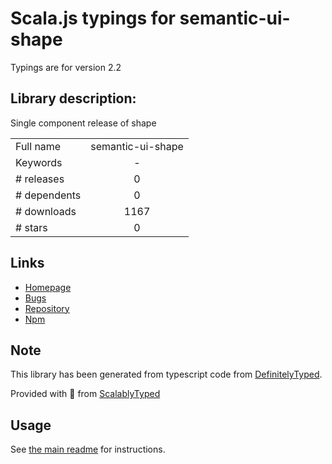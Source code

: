 
# Scala.js typings for semantic-ui-shape

Typings are for version 2.2

## Library description:
Single component release of shape

|                    |                 |
| ------------------ | :-------------: |
| Full name          | semantic-ui-shape |
| Keywords           | - |
| # releases         | 0 |
| # dependents       | 0 |
| # downloads        | 1167 |
| # stars            | 0 |

## Links
- [Homepage](http://www.semantic-ui.com)
- [Bugs](https://github.com/Semantic-Org/Semantic-UI/issues)
- [Repository](https://github.com/Semantic-Org/UI-Shape)
- [Npm](https://www.npmjs.com/package/semantic-ui-shape)
    


## Note
This library has been generated from typescript code from [DefinitelyTyped](https://definitelytyped.org).

Provided with :purple_heart: from [ScalablyTyped](https://github.com/oyvindberg/ScalablyTyped)

## Usage
See [the main readme](../../readme.md) for instructions.


